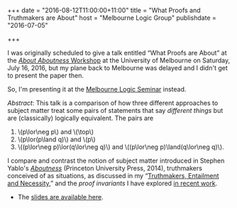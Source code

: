 +++
date = "2016-08-12T11:00:00+11:00"
title = "What Proofs and Truthmakers are About"
host = "Melbourne Logic Group"
publishdate = "2016-07-05"

+++

I was originally scheduled to give a talk entitled “What Proofs are About” at the [*About Aboutness* Workshop](http://philevents.org/event/show/24086) at the University of Melbourne on Saturday, July 16, 2016, but my plane back to Melbourne was delayed and I didn't get to present the paper then.

So, I'm presenting it at the [Melbourne Logic Seminar](http://blogs.unimelb.edu.au/logic/logic-seminar/) instead. 

*Abstract*: This talk is a comparison of how three different approaches to subject matter treat some pairs of statements that say *different things* but are (classically) logically equivalent. The pairs are

1. \\(p\lor\neg p\\) and \\(\top\\)
2. \\(p\lor(p\land q)\\) and \\(p\\)
3. \\((p\lor\neg p)\lor(q\lor\neg q)\\) and \\((p\lor\neg p)\land(q\lor\neg q)\\).

I compare and contrast the notion of subject matter introduced in Stephen Yablo's *[Aboutness](https://www.amazon.com/Aboutness-Carl-G-Hempel-Lecture/dp/0691144958/consequentlyorg)* (Princeton University Press, 2014), truthmakers conceived of as situations, as discussed in my “[Truthmakers, Entailment and Necessity](http://consequently.org/writing/ten/),” and the *proof invariants* I have explored [in recent work](http://consequently.org/presentation/2016/terms-for-classical-sequents-aal-2016/).

* The [slides are available here](http://consequently.org/slides/what-proofs-are-about.pdf).